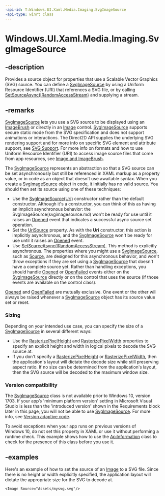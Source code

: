 ```yaml
---
-api-id: T:Windows.UI.Xaml.Media.Imaging.SvgImageSource
-api-type: winrt class
---
```


<!-- Class syntax.
public class SvgImageSource : ImageSource, ImageSource
-->

# Windows.UI.Xaml.Media.Imaging.SvgImageSource

## -description
Provides a source object for properties that use a Scalable Vector Graphics (SVG) source. You can define a [SvgImageSource](svgimagesource.md) by using a Uniform Resource Identifier (URI) that references a SVG file, or by calling [SetSourceAsync(IRandomAccessStream)](svgimagesource_setsourceasync_1118221574.md) and supplying a stream.

## -remarks
[SvgImageSource](svgimagesource.md) lets you use a SVG source to be displayed using an [ImageBrush](../windows.ui.xaml.media/imagebrush.md) or directly in an [Image](../windows.ui.xaml.controls/image.md) control. [SvgImageSource](svgimagesource.md) supports secure static mode from the SVG specification and does not support animations or interactions. 
The Direct2D API supplies the underlying SVG rendering support and for more info on specific SVG element and attribute support, see [SVG Support](https://msdn.microsoft.com/library/windows/desktop/mt790715%28v=vs.85%29.aspx). For more info on formats and how to use Uniform Resource Identifier (URI) to access image source files that come from app resources, see [Image and ImageBrush](https://msdn.microsoft.com/library/cea8780c-71a3-4168-a6e8-6361cdfb2faf).

The [SvgImageSource](svgimagesource.md) represents an abstraction so that a SVG source can be set asynchronously but still be referenced in XAML markup as a property value, or in code as an object that doesn't use awaitable syntax. When you create a [SvgImageSource](svgimagesource.md)
object in code, it initially has no valid source. You should then set its source using one of these techniques:

* Use the [SvgImageSource(Uri)](svgimagesource_svgimagesource_843413386.md) constructor rather than the default constructor. Although it's a constructor, you can think of this as having an implicit asynchronous behavior: the SvgImageSource(svgimagesource.md)
won't be ready for use until it raises an [Opened](svgimagesource_opened.md) event that indicates a successful async source set operation.
* Set the [UriSource](svgimagesource_urisource.md) property. As with the **Uri** constructor, this action is implicitly asynchronous, and the [SvgImageSource](svgimagesource.md) won't be ready for use until it raises an [Opened](svgimagesource_opened.md) event.
* Use [SetSourceAsync(IRandomAccessStream)](svgimagesource_setsourceasync_1118221574.md). This method is explicitly asynchronous. The properties where you might use a [SvgImageSource](svgimagesource.md), such as [Source](https://docs.microsoft.com/uwp/api/windows.ui.xaml.controls.image.Source), are designed for this asynchronous behavior, and won't throw exceptions if they are set using a [SvgImageSource](svgimagesource.md) that doesn't have a complete source yet. Rather than handling exceptions, you should handle [Opened](svgimagesource_opened.md) or [OpenFailed](svgimagesource_openfailed.md) events either on the [SvgImageSource](svgimagesource.md) directly or on the control that uses the source (if those events are available on the control class).

[Opened](svgimagesource_opened.md) and [OpenFailed](svgimagesource_openfailed.md) are mutually exclusive. One event or the other will always be raised whenever a [SvgImageSource](svgimagesource.md)
object has its source value set or reset.

### Sizing
Depending on your intended use case, you can specify the size of a [SvgImageSource](svgimagesource.md) in several different ways:

* Use the [RasterizePixelHeight](svgimagesource_rasterizepixelheight.md) and [RasterizePixelWidth](svgimagesource_rasterizepixelwidth.md) properties to specify an explicit height and width in logical pixels to decode the SVG source at.
* If you don't specify a [RasterizePixelHeight](svgimagesource_rasterizepixelheight.md) or [RasterizePixelWidth](svgimagesource_rasterizepixelwidth.md), then the application's layout will dictate the decode size while still preserving aspect ratio. If no size can be determined from the application's layout, then the SVG source will be decoded to the maximum window size.

### Version compatibility
The [SvgImageSource](svgimagesource.md) class is not available prior to Windows 10, version 1703. If your app’s 'minimum platform version' setting in Microsoft Visual Studio is less than the 'introduced version' shown in the Requirements block later in this page, you 
will not be able to use [SvgImageSource](svgimagesource.md). For more info, see [Version adaptive code](https://msdn.microsoft.com/windows/uwp/debug-test-perf/version-adaptive-code).

To avoid exceptions when your app runs on previous versions of Windows 10, do not set this property in XAML or use it without performing a runtime check. This example shows how to use the [ApiInformation](../windows.foundation.metadata/apiinformation.md) class to check for the presence of this class before you use it.


## -examples

Here's an example of how to set the source of an [Image](../windows.ui.xaml.controls/image.md) to a SVG file. Since there is no height or width explicitly specified, the application layout will dictate the appropriate size for the SVG to decode at.

```xaml
<Image Source="Assets/mysvg.svg"/>
```

